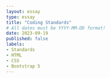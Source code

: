 ```yaml
---
layout: essay
type: essay
title: "Coding Standards"
# All dates must be YYYY-MM-DD format!
date: 2023-09-19
published: false
labels:
- Standards
- HTML
- CSS
- Bootstrap 5
---
```

